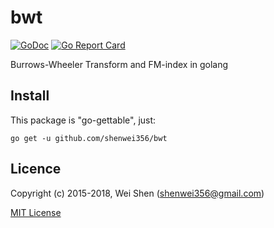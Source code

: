 # bwt

[![GoDoc](https://godoc.org/github.com/shenwei356/bwt?status.svg)](https://godoc.org/github.com/shenwei356/bwt)
[![Go Report Card](https://goreportcard.com/badge/github.com/shenwei356/bwt)](https://goreportcard.com/report/github.com/shenwei356/bwt)

Burrows-Wheeler Transform and FM-index in golang

## Install

This package is "go-gettable", just:

    go get -u github.com/shenwei356/bwt

## Licence

Copyright (c) 2015-2018, Wei Shen (shenwei356@gmail.com)

[MIT License](https://github.com/shenwei356/bwt/blob/master/LICENSE)
